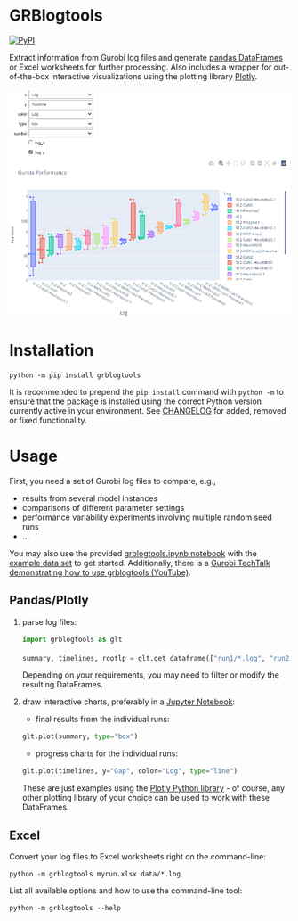 # GRBlogtools

[![PyPI](https://img.shields.io/pypi/v/grblogtools?color=blue&label=PyPI)](https://pypi.python.org/pypi/grblogtools)

Extract information from Gurobi log files and generate [pandas DataFrames](https://pandas.pydata.org/) or Excel worksheets for further processing. Also includes a wrapper for out-of-the-box interactive visualizations using the plotting library [Plotly](https://plotly.com/python/).

![performance plot](https://github.com/Gurobi/grblogtools/raw/master/assets/performance-plot.png)

# Installation

```
python -m pip install grblogtools
```

It is recommended to prepend the `pip install` command with `python -m` to ensure that the package is installed using the correct Python version currently active in your environment. See [CHANGELOG](https://github.com/Gurobi/grblogtools/blob/master/CHANGELOG.md) for added, removed or fixed functionality.

# Usage

First, you need a set of Gurobi log files to compare, e.g.,
  - results from several model instances
  - comparisons of different parameter settings
  - performance variability experiments involving multiple random seed runs
  - ...

You may also use the provided [grblogtools.ipynb notebook](https://github.com/Gurobi/grblogtools/blob/master/grblogtools.ipynb) with the [example data set](https://github.com/Gurobi/grblogtools/tree/master/data) to get started.
Additionally, there is a [Gurobi TechTalk demonstrating how to use grblogtools (YouTube)](https://youtu.be/wbg4Zr_A1s8).

## Pandas/Plotly
1. parse log files:
    ```Python
    import grblogtools as glt

    summary, timelines, rootlp = glt.get_dataframe(["run1/*.log", "run2/*.log"], timelines=True)
    ```
    Depending on your requirements, you may need to filter or modify the resulting DataFrames.

2. draw interactive charts, preferably in a [Jupyter Notebook](https://jupyter.org/):
    
    - final results from the individual runs:
    ```Python
    glt.plot(summary, type="box")
    ```
    
    - progress charts for the individual runs:
    ```Python
    glt.plot(timelines, y="Gap", color="Log", type="line")
    ```

    These are just examples using the [Plotly Python library](https://plotly.com/python/) - of course, any other plotting library of your choice can be used to work with these DataFrames.

## Excel
Convert your log files to Excel worksheets right on the command-line:

```
python -m grblogtools myrun.xlsx data/*.log
```

List all available options and how to use the command-line tool:

```
python -m grblogtools --help
```
